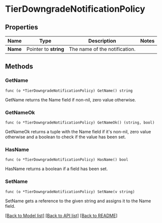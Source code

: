 # TierDowngradeNotificationPolicy

## Properties

Name | Type | Description | Notes
------------ | ------------- | ------------- | -------------
**Name** | Pointer to **string** | The name of the notification. | 

## Methods

### GetName

`func (o *TierDowngradeNotificationPolicy) GetName() string`

GetName returns the Name field if non-nil, zero value otherwise.

### GetNameOk

`func (o *TierDowngradeNotificationPolicy) GetNameOk() (string, bool)`

GetNameOk returns a tuple with the Name field if it's non-nil, zero value otherwise
and a boolean to check if the value has been set.

### HasName

`func (o *TierDowngradeNotificationPolicy) HasName() bool`

HasName returns a boolean if a field has been set.

### SetName

`func (o *TierDowngradeNotificationPolicy) SetName(v string)`

SetName gets a reference to the given string and assigns it to the Name field.


[[Back to Model list]](../README.md#documentation-for-models) [[Back to API list]](../README.md#documentation-for-api-endpoints) [[Back to README]](../README.md)


